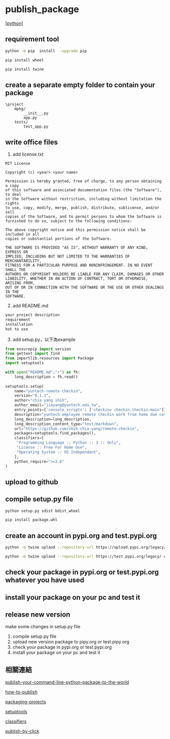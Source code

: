 # publish_package

[[python]]


## requirement tool

```bash
python -m pip  install  -upgrade pip
```

```bash
pip install wheel
```
```bash
pip install twine
```

## create a separate empty folder to contain your package

```
\project
    mpkg/
        __init__.py
        app.py
    tests/
        test_app.py
```

## write office files

1. add license.txt
```
MIT License

Copyright (c) <year> <your name>

Permission is hereby granted, free of charge, to any person obtaining a copy
of this software and associated documentation files (the "Software"), to deal
in the Software without restriction, including without limitation the rights
to use, copy, modify, merge, publish, distribute, sublicense, and/or sell
copies of the Software, and to permit persons to whom the Software is
furnished to do so, subject to the following conditions:

The above copyright notice and this permission notice shall be included in all
copies or substantial portions of the Software.

THE SOFTWARE IS PROVIDED "AS IS", WITHOUT WARRANTY OF ANY KIND, EXPRESS OR
IMPLIED, INCLUDING BUT NOT LIMITED TO THE WARRANTIES OF MERCHANTABILITY,
FITNESS FOR A PARTICULAR PURPOSE AND NONINFRINGEMENT. IN NO EVENT SHALL THE
AUTHORS OR COPYRIGHT HOLDERS BE LIABLE FOR ANY CLAIM, DAMAGES OR OTHER
LIABILITY, WHETHER IN AN ACTION OF CONTRACT, TORT OR OTHERWISE, ARISING FROM,
OUT OF OR IN CONNECTION WITH THE SOFTWARE OR THE USE OR OTHER DEALINGS IN THE
SOFTWARE.
```

2. add README.md

```markdown
your project description
requirement
installation
hot to use
```

3. add setup.py，以下為example

```python
from ensurepip import version
from gettext import find
from importlib.resources import Package
import setuptools

with open("README.md","r") as fh:
    long_description = fh.read()
    
setuptools.setup(
    name="yuntech-remote-checkin",
    version="0.1.2",
    author="chia yang shih",
    author_email="jiayang@yuntech.edu.tw",
    entry_points={'console_scripts': ['checkin= checkin.checkin:main']},
    description="yuntech employee remote checkin work from home due covid-19",
    long_description=long_description,
    long_description_content_type="text/markdown",
    url="https://github.com/shih-chia-yang/remote-checkin",
    packages=setuptools.find_packages(),
    classifiers=[
     "Programming Language :: Python :: 3 :: Only",
     "License :: Free For Home Use",
     "Operating System :: OS Independent",
    ],
    python_require=">=3.6"
)
```

## upload to github

## compile setup.py file

```bash
python setup.py sdist bdist_wheel
```

```bash
pip install package.whl
```

## create  an account in pypi.org and test.pypi.org

```bash
python -m twine uplaod --repository-url https://upload.pypi.org/legacy/ dist/*
```

```bash
python -m twine uplaod --repository-url https://test.pypi.org/legacy/ dist/*
```

## check your package in pypi.org or test.pypi.org whatever you have used

## install your package on your pc and test it

## release new version

make some changes in setup.py file

1.  compile setup.py file
2.  upload new version package to pipy.org or test.pipy.org
3. check your package in pypi.org or test.pypi.org
4.  install your package on your pc and test it

## 相關連結

[publish-your-command-line-python-package-to-the-world](https://dev.to/mkfeuhrer/publish-your-command-line-python-package-to-the-world-in-5-minutes-ilm)

[how-to-publish](https://www.codementor.io/@ajayagrawal295/how-to-publish-your-own-python-package-12tbhi20tf)

[packaging-projects](https://packaging.python.org/tutorials/packaging-projects/)

[setuptools](https://setuptools.readthedocs.io/en/latest/setuptools.html#developer-s-guide)

[classifiers](https://pypi.org/classifiers/)

[publish-by-click](https://pymbook.readthedocs.io/en/latest/click.html)

[//begin]: # "Autogenerated link references for markdown compatibility"
[python]: python.md "Python"
[//end]: # "Autogenerated link references"